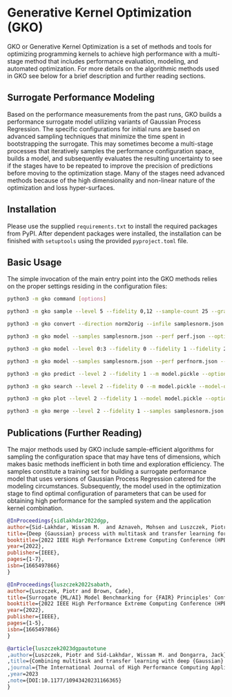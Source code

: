 # Generative Kernel Optimization (GKO)

GKO or Generative Kernel Optimization is a set of methods and tools for
optimizing programming kernels to achieve high performance with a
multi-stage method that includes performance evaluation, modeling, and
automated optimization. For more details on the algorithmic methods used
in GKO see below for a brief description and further reading sections.

## Surrogate Performance Modeling

Based on the performance measurements from the past runs, GKO builds a
performance surrogate model utilizing variants of Gaussian Process
Regression. The specific configurations for initial runs are based on
advanced sampling techniques that minimize the time spent in
bootstrapping the surrogate. This may sometimes become a multi-stage
processes that iteratively samples the performance configuration space,
builds a model, and subsequently evaluates the resulting uncertainty to
see if the stages have to be repeated to improve the precision of
predictions before moving to the optimization stage. Many of the stages
need advanced methods because of the high dimensionality and non-linear
nature of the optimization and loss hyper-surfaces.

## Installation

Please use the supplied `requirements.txt` to install the required
packages from PyPI. After dependent packages were installed, the
installation can be finished with `setuptools` using the provided
`pyproject.toml` file.

## Basic Usage

The simple invocation of the main entry point into the GKO methods
relies on the proper settings residing in the configuration files:

```sh
python3 -m gko command [options]
```

```sh
python3 -m gko sample --level 5 --fidelity 0,12 --sample-count 25 --graph sample_graph.json --options sampleopts.json --infile old_samplesnorm.json --outfile new_samplesnorm.json
```

```sh
python3 -m gko convert --direction norm2orig --infile samplesnorm.json --outfile samplesorig.json
```

```sh
python3 -m gko model --samples samplesnorm.json --perf perf.json --options var/modopts.json --outfile model.pickle
```

```sh
python3 -m gko model --level 0:3 --fidelity 0 --fidelity 1 --fidelity 2 --samples samplesnorm.json --perf perf.json --graph model_graph.json --options var/modopts.json --infile old_model.pickle --outfile new_model.pickle
```

```sh
python3 -m gko model --samples samplesnorm.json --perf perfnorm.json --options var/modopts.json --outfile model.pickle
```

```sh
python3 -m gko predict --level 2 --fidelity 1 --m model.pickle --options var/modopts.json --param1 384 --param2 4 --param3 6 --param4 1
```

```sh
python3 -m gko search --level 2 --fidelity 0 --m model.pickle --model-opts var/modopts.json --search-opts searchopts.json --outfile candidnorm.json
```

```sh
python3 -m gko plot --level 2 --fidelity 1 --model model.pickle --options var/modopts.json --samples samplesnorm.json --perf perf.json --candidates candidnorm.json --outfile <image_name_template>
```

```sh
python3 -m gko merge --level 2 --fidelity 1 --samples samplesnorm.json --candidates candidnorm.json --perf perf.json --perf-candid <float,...>
```


## Publications (Further Reading)

The major methods used by GKO include sample-efficient algorithms for
sampling the configuration space that may have tens of dimensions, which
makes basic methods inefficient in both time and exploration
efficiency. The samples constitute a training set for building a
surrogate performance model that uses versions of Gaussian Process
Regression catered for the modeling circumstances. Subsequently, the
model used in the optimization stage to find optimal configuration of
parameters that can be used for obtaining high performance for the
sampled system and the application kernel combination.


```bibtex
@InProceedings{sidlakhdar2022dgp,
author={Sid-Lakhdar, Wissam M.  and Aznaveh, Mohsen and Luszczek, Piotr and Dongarra, Jack},
title={Deep {Gaussian} process with multitask and transfer learning for performance optimization},
booktitle={2022 IEEE High Performance Extreme Computing Conference (HPEC)},
year={2022},
publisher={IEEE},
pages={1-7},
isbn={1665497866}
}

@InProceedings{luszczek2022sabath,
author={Luszczek, Piotr and Brown, Cade},
title={Surrogate {ML/AI} Model Benchmarking for {FAIR} Principles' Conformance},
booktitle={2022 IEEE High Performance Extreme Computing Conference (HPEC)},
year={2022},
publisher={IEEE},
pages={1-5},
isbn={1665497866}
}

@article{luszczek2023dgpautotune
,author={Luszczek, Piotr and Sid-Lakhdar, Wissam M. and Dongarra, Jack}
,title={Combining multitask and transfer learning with deep {Gaussian} processes for autotuning-based performance engineering}
,journal={The International Journal of High Performance Computing Applications}
,year=2023
,note={DOI:10.1177/10943420231166365}
}
